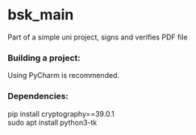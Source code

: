 # bsk_main
Part of a simple uni project, signs and verifies PDF file

### Building a project:
Using PyCharm is recommended. 

### Dependencies:
pip install cryptography==39.0.1 <br>
sudo apt install python3-tk <br>
